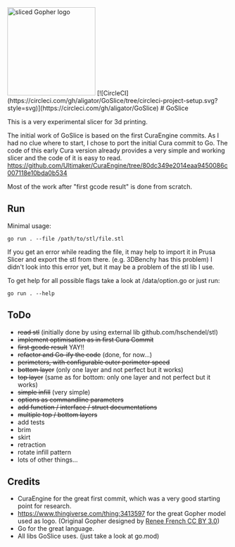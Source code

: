 <img width="200" alt="sliced Gopher logo" src="https://raw.githubusercontent.com/aligator/GoSlice/master/logo.png">
[![CircleCI](https://circleci.com/gh/aligator/GoSlice/tree/circleci-project-setup.svg?style=svg)](https://circleci.com/gh/aligator/GoSlice)
# GoSlice

This is a very experimental slicer for 3d printing.

The initial work of GoSlice is based on the first CuraEngine commits.
As I had no clue where to start, I chose to port the initial Cura commit to Go.
The code of this early Cura version already provides a very simple and working slicer and the code of it is easy to read.
https://github.com/Ultimaker/CuraEngine/tree/80dc349e2014eaa9450086c007118e10bda0b534

Most of the work after "first gcode result" is done from scratch.

## Run
Minimal usage:
```
go run . --file /path/to/stl/file.stl
```
If you get an error while reading the file, it may help to import it in Prusa Slicer and export the stl from there. (e.g. 3DBenchy has this problem)
I didn't look into this error yet, but it may be a problem of the stl lib I use.


To get help for all possible flags take a look at /data/option.go or just run:
```
go run . --help
```

## ToDo
* ~~read stl~~ (initially done by using external lib github.com/hschendel/stl)
* ~~implement optimisation as in first Cura Commit~~
* ~~first gcode result~~ YAY!!
* ~~refactor and Go-ify the code~~ (done, for now...)
* ~~perimeters, with configurable outer perimeter speed~~
* ~~bottom layer~~ (only one layer and not perfect but it works)
* ~~top layer~~ (same as for bottom: only one layer and not perfect but it works)
* ~~simple infill~~ (very simple)
* ~~options as commandline parameters~~
* ~~add function / interface / struct documentations~~
* ~~multiple top / bottom layers~~
* add tests
* brim
* skirt
* retraction
* rotate infill pattern
* lots of other things...

## Credits
* CuraEngine for the great first commit, which was a very good starting point for research.
* https://www.thingiverse.com/thing:3413597 for the great Gopher model used as logo. (Original Gopher designed by [Renee French CC BY 3.0](http://reneefrench.blogspot.com/))
* Go for the great language.
* All libs GoSlice uses. (just take a look at go.mod)